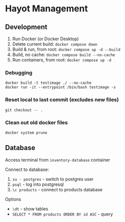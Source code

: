 # Hayot Management

## Development

1. Run Docker (or Docker Desktop)
1. Delete current build: `docker compose down`
1. Build & run, from root: `docker compose up -d --build`
1. Build, no cache: `docker compose build --no-cache`
1. Run containers, from root: `docker compose up -d`

### Debugging

```
docker build -t testimage ./ --no-cache
docker run -it --entrypoint /bin/bash testimage -s
```

### Reset local to last commit (excludes new files) 

`git checkout -- .`

### Clean out old docker files

`docker system prune`

## Database

Access terminal from `inventory-database` container

Connect to database:

1. `su - postgres` - switch to postgres user
1. `psql` - log into postgresql 
1. `\c products` - connect to products database

Options

- `\dt` - show tables
- `SELECT * FROM products ORDER BY id ASC` - query